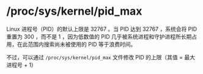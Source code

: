 # /proc/sys/kernel/pid_max

Linux 进程号（PID）的默认上限是 32767 。当 PID 达到 32767 ，系统会将 PID 重置为 300 ，而不是 1 ，因为低数值的 PID 几乎被系统进程和守护进程所长期占用，在此范围内搜索尚未被使用的 PID 等于浪费时间。

不过，可以通过 `/proc/sys/kernel/pid_max` 文件修改 PID 的上限（其值 = 最大进程号 + 1）
